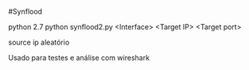 #Synflood

python 2.7
python synflood2.py \<Interface\> \<Target IP\> \<Target port\>

source ip aleatório

Usado para testes e análise com wireshark

